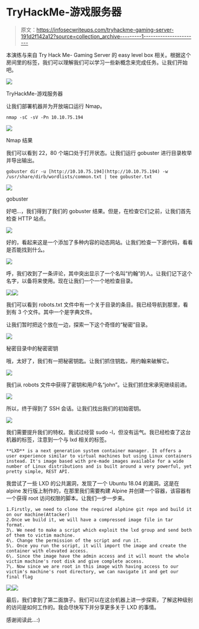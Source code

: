 # TryHackMe-游戏服务器

> 原文：<https://infosecwriteups.com/tryhackme-gaming-server-191d2f142a12?source=collection_archive---------1----------------------->

本演练与来自 Try Hack Me- Gaming Server 的 easy level box 相关。根据这个房间里的标签，我们可以理解我们可以学习一些新概念来完成任务。让我们开始吧。

![](img/933b7c5dd22589dfc0a01fb27b9e818e.png)

TryHackMe-游戏服务器

让我们部署机器并为开放端口运行 Nmap。

```
nmap -sC -sV -Pn 10.10.75.194
```

![](img/639fab3827fc1b24740ae1c35a6938e2.png)

Nmap 结果

我们可以看到 22，80 个端口处于打开状态。让我们运行 gobuster 进行目录枚举并导出输出。

```
gobuster dir -u [http://10.10.75.194](http://10.10.75.194) -w /usr/share/dirb/wordlists/common.txt | tee gobuster.txt
```

![](img/6adc561c810903e5c7566049dc935b96.png)

gobuster

好吧…，我们得到了我们的 gobuster 结果。但是，在检查它们之前，让我们首先检查 HTTP 站点。

![](img/ca9060d5d0edd8447ffb93a53945ee2b.png)

好的，看起来这是一个添加了多种内容的动态网站。让我们检查一下源代码，看看是否能找到什么。

![](img/237b664a3d031e5b1b28d5dcd67f6044.png)

呼，我们收到了一条评论，其中突出显示了一个名叫“约翰”的人。让我们记下这个名字，以备将来使用。现在让我们一个一个地检查目录。

![](img/a71685516b9009cced5eb44d950a7704.png)![](img/c9423736ef16b07ef8b390fc8a512644.png)

我们可以看到 robots.txt 文件中有一个关于目录的条目。我已经导航到那里，看到有 3 个文件。其中一个是字典文件。

让我们暂时把这个放在一边，探索一下这个奇怪的“秘密”目录。

![](img/d946595461281d54765bda45c06b657c.png)

秘密目录中的秘密密钥

哦，太好了，我们有一把秘密钥匙。让我们抓住钥匙，用约翰来破解它。

![](img/9adffad0b8ace607bf12fda8be9cd69f.png)

我们从 robots 文件中获得了密钥和用户名“john”。让我们抓住宋承宪继续前进。

![](img/3e32384a7c4ac90f74bbd963c5b7773e.png)

所以，终于得到了 SSH 会话。让我们找出我们的初始密钥。

![](img/76948c263c2cfa85ea08915b1e944bbc.png)

我们需要提升我们的特权。我试过经营 sudo -l，但没有运气。我已经检查了这台机器的标签，注意到一个与 lxd 相关的标签。

```
**LXD** is a next generation system container manager. It offers a user experience similar to virtual machines but using Linux containers instead. It's image based with pre-made images available for a wide number of Linux distributions and is built around a very powerful, yet pretty simple, REST API.
```

我尝试了一些 LXD 的公共漏洞，发现了一个 Ubuntu 18.04 的漏洞。这是在 alpine 发行版上制作的，在那里我们需要构建 Alpine 并创建一个容器，该容器有一个获得 root 访问权限的脚本。让我们一步一步来。

```
1.Firstly, we need to clone the required alphine git repo and build it on our machine(Attacker)
2.Once we build it, we will have a compressed image file in tar format.
3\. We need to make a script which exploit the lxd group and send both of them to victim machine.
4\. Change the permission of the script and run it.
5\. Once you run the script, it will import the image and create the container with elevated access.
6\. Since the image have the admin access and it will mount the whole victim machine's root disk and give complete access.
7\. Now since we are root in this image with having access to our victim's machine's root directory, we can navigate it and get our final flag
```

![](img/ecd27aaf6cd8303f2e8a4be8c4cb3313.png)![](img/cbf7c387c579ad9d0bd807994133453a.png)

最后，我们拿到了第二面旗子。我们可以在这台机器上进一步探索，了解这种级别的访问是如何工作的。我会尽快写下并分享更多关于 LXD 的事情。

感谢阅读此…:)